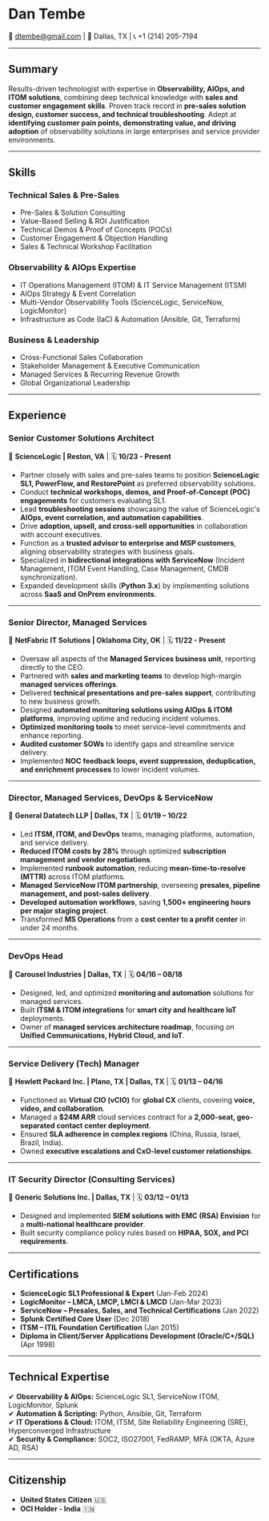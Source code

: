 # Dan Tembe

📧 dtembe@gmail.com | 📍 Dallas, TX | 📞 +1 (214) 205-7194

---

## Summary

Results-driven technologist with expertise in **Observability, AIOps, and ITOM solutions**, combining deep technical knowledge with **sales and customer engagement skills**. Proven track record in **pre-sales solution design, customer success, and technical troubleshooting**. Adept at **identifying customer pain points, demonstrating value, and driving adoption** of observability solutions in large enterprises and service provider environments.

---

## Skills

### **Technical Sales & Pre-Sales**
- Pre-Sales & Solution Consulting
- Value-Based Selling & ROI Justification
- Technical Demos & Proof of Concepts (POCs)
- Customer Engagement & Objection Handling
- Sales & Technical Workshop Facilitation

### **Observability & AIOps Expertise**
- IT Operations Management (ITOM) & IT Service Management (ITSM)
- AIOps Strategy & Event Correlation
- Multi-Vendor Observability Tools (ScienceLogic, ServiceNow, LogicMonitor)
- Infrastructure as Code (IaC) & Automation (Ansible, Git, Terraform)

### **Business & Leadership**
- Cross-Functional Sales Collaboration
- Stakeholder Management & Executive Communication
- Managed Services & Recurring Revenue Growth
- Global Organizational Leadership

---

## Experience

### **Senior Customer Solutions Architect**  
📍 **ScienceLogic | Reston, VA** | 🗓 **10/23 - Present**  

- Partner closely with sales and pre-sales teams to position **ScienceLogic SL1, PowerFlow, and RestorePoint** as preferred observability solutions.  
- Conduct **technical workshops, demos, and Proof-of-Concept (POC) engagements** for customers evaluating SL1.  
- Lead **troubleshooting sessions** showcasing the value of ScienceLogic's **AIOps, event correlation, and automation capabilities**.  
- Drive **adoption, upsell, and cross-sell opportunities** in collaboration with account executives.  
- Function as a **trusted advisor to enterprise and MSP customers**, aligning observability strategies with business goals.  
- Specialized in **bidirectional integrations with ServiceNow** (Incident Management, ITOM Event Handling, Case Management, CMDB synchronization).  
- Expanded development skills (**Python 3.x**) by implementing solutions across **SaaS and OnPrem environments**.  

---

### **Senior Director, Managed Services**  
📍 **NetFabric IT Solutions | Oklahoma City, OK** | 🗓 **11/22 - Present**  

- Oversaw all aspects of the **Managed Services business unit**, reporting directly to the CEO.  
- Partnered with **sales and marketing teams** to develop high-margin **managed services offerings**.  
- Delivered **technical presentations and pre-sales support**, contributing to new business growth.  
- Designed **automated monitoring solutions using AIOps & ITOM platforms**, improving uptime and reducing incident volumes.  
- **Optimized monitoring tools** to meet service-level commitments and enhance reporting.  
- **Audited customer SOWs** to identify gaps and streamline service delivery.  
- Implemented **NOC feedback loops, event suppression, deduplication, and enrichment processes** to lower incident volumes.  

---

### **Director, Managed Services, DevOps & ServiceNow**  
📍 **General Datatech LLP | Dallas, TX** | 🗓 **01/19 – 10/22**  

- Led **ITSM, ITOM, and DevOps** teams, managing platforms, automation, and service delivery.  
- **Reduced ITOM costs by 28%** through optimized **subscription management and vendor negotiations**.  
- Implemented **runbook automation**, reducing **mean-time-to-resolve (MTTR)** across ITOM platforms.  
- **Managed ServiceNow ITOM partnership**, overseeing **presales, pipeline management, and post-sales delivery**.  
- **Developed automation workflows**, saving **1,500+ engineering hours per major staging project**.  
- Transformed **MS Operations** from a **cost center to a profit center** in under 24 months.  

---

### **DevOps Head**  
📍 **Carousel Industries | Dallas, TX** | 🗓 **04/16 – 08/18**  

- Designed, led, and optimized **monitoring and automation** solutions for managed services.  
- Built **ITSM & ITOM integrations** for **smart city and healthcare IoT** deployments.  
- Owner of **managed services architecture roadmap**, focusing on **Unified Communications, Hybrid Cloud, and IoT**.  

---

### **Service Delivery (Tech) Manager**  
📍 **Hewlett Packard Inc. | Plano, TX | Dallas, TX** | 🗓 **01/13 – 04/16**  

- Functioned as **Virtual CIO (vCIO)** for **global CX** clients, covering **voice, video, and collaboration**.  
- Managed a **$24M ARR** cloud services contract for a **2,000-seat, geo-separated contact center deployment**.  
- Ensured **SLA adherence in complex regions** (China, Russia, Israel, Brazil, India).  
- Owned **executive escalations and CxO-level customer relationships**.  

---

### **IT Security Director (Consulting Services)**  
📍 **Generic Solutions Inc. | Dallas, TX** | 🗓 **03/12 – 01/13**  

- Designed and implemented **SIEM solutions with EMC (RSA) Envision** for a **multi-national healthcare provider**.  
- Built security compliance policy rules based on **HIPAA, SOX, and PCI requirements**.  

---

## Certifications

- **ScienceLogic SL1 Professional & Expert** (Jan-Feb 2024)  
- **LogicMonitor – LMCA, LMCP, LMCI & LMCD** (Jan-Mar 2023)  
- **ServiceNow – Presales, Sales, and Technical Certifications** (Jan 2022)  
- **Splunk Certified Core User** (Dec 2018)  
- **ITSM – ITIL Foundation Certification** (Jan 2015)  
- **Diploma in Client/Server Applications Development (Oracle/C+/SQL)** (Apr 1998)  

---

## Technical Expertise

✔ **Observability & AIOps:** ScienceLogic SL1, ServiceNow ITOM, LogicMonitor, Splunk  
✔ **Automation & Scripting:** Python, Ansible, Git, Terraform  
✔ **IT Operations & Cloud:** ITOM, ITSM, Site Reliability Engineering (SRE), Hyperconverged Infrastructure  
✔ **Security & Compliance:** SOC2, ISO27001, FedRAMP, MFA (OKTA, Azure AD, RSA)  

---

## Citizenship

- **United States Citizen** 🇺🇸  
- **OCI Holder - India** 🇮🇳  
